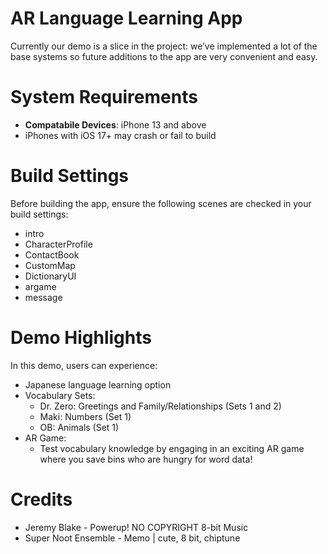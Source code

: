 # AR Language Learning App
Currently our demo is a slice in the project: we’ve implemented a lot of the base systems so future additions to the app are very convenient and easy. 

# System Requirements
- **Compatabile Devices**: iPhone 13 and above
- iPhones with iOS 17+ may crash or fail to build

# Build Settings
Before building the app, ensure the following scenes are checked in your build settings:
 - intro
 - CharacterProfile
 - ContactBook
 - CustomMap
 - DictionaryUI
 - argame
 - message

# Demo Highlights
In this demo, users can experience:
  - Japanese language learning option
  - Vocabulary Sets:
    - Dr. Zero: Greetings and Family/Relationships (Sets 1 and 2)
    - Maki: Numbers (Set 1)
    - OB: Animals (Set 1)
  - AR Game:
    - Test vocabulary knowledge by engaging in an exciting AR game where you save bins who are hungry for word data!
   
# Credits 
- Jeremy Blake - Powerup!  NO COPYRIGHT 8-bit Music
- Super Noot Ensemble - Memo | cute, 8 bit, chiptune 
